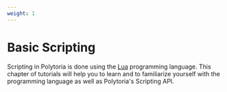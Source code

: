 ```yaml
---
weight: 1
---
```


# Basic Scripting

Scripting in Polytoria is done using the [Lua](https://www.lua.org) programming language. This chapter of tutorials will help you to learn and to familiarize yourself with the programming language as well as Polytoria's Scripting API.

